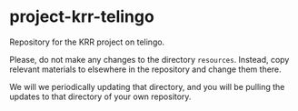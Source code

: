 # project-krr-telingo

Repository for the KRR project on telingo.

Please, do not make any changes to the directory `resources`. Instead,
copy relevant materials to elsewhere in the repository and change them there.

We will we periodically updating that directory, and
you will be pulling the updates to that directory of your own repository.
